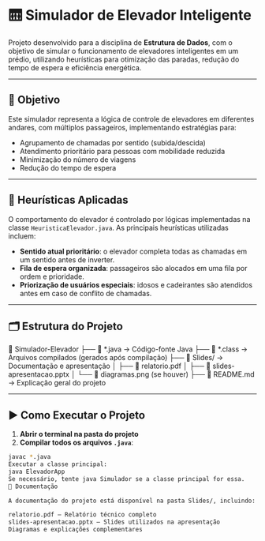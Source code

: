 # 🛗 Simulador de Elevador Inteligente

Projeto desenvolvido para a disciplina de **Estrutura de Dados**, com o objetivo de simular o funcionamento de elevadores inteligentes em um prédio, utilizando heurísticas para otimização das paradas, redução do tempo de espera e eficiência energética.

---

## 🎯 Objetivo

Este simulador representa a lógica de controle de elevadores em diferentes andares, com múltiplos passageiros, implementando estratégias para:
- Agrupamento de chamadas por sentido (subida/descida)
- Atendimento prioritário para pessoas com mobilidade reduzida
- Minimização do número de viagens
- Redução do tempo de espera

---

## 🧠 Heurísticas Aplicadas

O comportamento do elevador é controlado por lógicas implementadas na classe `HeuristicaElevador.java`. As principais heurísticas utilizadas incluem:
- **Sentido atual prioritário**: o elevador completa todas as chamadas em um sentido antes de inverter.
- **Fila de espera organizada**: passageiros são alocados em uma fila por ordem e prioridade.
- **Priorização de usuários especiais**: idosos e cadeirantes são atendidos antes em caso de conflito de chamadas.

---

## 🗂️ Estrutura do Projeto

  📁 Simulador-Elevador
├── 📄 *.java            → Código-fonte Java
├── 📄 *.class           → Arquivos compilados (gerados após compilação)
├── 📁 Slides/           → Documentação e apresentação
│   ├── 📄 relatorio.pdf
│   ├── 📄 slides-apresentacao.pptx
│   └── 📄 diagramas.png (se houver)
├── 📄 README.md         → Explicação geral do projeto

---

## ▶️ Como Executar o Projeto

1. **Abrir o terminal na pasta do projeto**
2. **Compilar todos os arquivos `.java`**:

```bash
javac *.java
Executar a classe principal:
java ElevadorApp
Se necessário, tente java Simulador se a classe principal for essa.
📑 Documentação

A documentação do projeto está disponível na pasta Slides/, incluindo:

relatorio.pdf — Relatório técnico completo
slides-apresentacao.pptx — Slides utilizados na apresentação
Diagramas e explicações complementares
